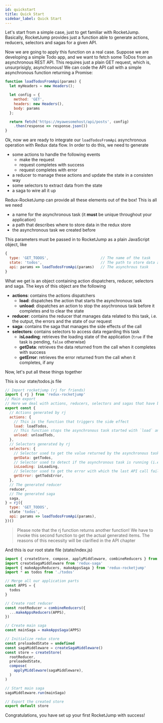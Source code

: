 ```yaml
---
id: quickstart
title: Quick Start
sidebar_label: Quick Start
---
```

Let's start from a simple case, just to get familiar with RocketJump. Basically, RocketJump provides just a function able to generate actions, reducers, selectors and sagas for a given API. 

Now we are going to apply this function on a real case. Suppose we are developing a simple Todo app, and we want to fetch some ToDos from an asynchronous REST API. This requires just a plain GET request, which is, unsurprisigly, asynchronous! We can code the API call with a simple asynchronous function returning a Promise:

```js
function loadTodosFromApi(params) {
  let myHeaders = new Headers();

  let config = { 
    method: 'GET',
    headers: new Headers(),
    body: params
  };

  return fetch('https://myawesomehost/api/posts', config)
    .then(response => response.json())
}
```

Ok, now we are ready to integrate our `loadTodosFromApi` asynchronous operation with Redux data flow. In order to do this, we need to generate
- some actions to handle the following events
  - make the request
  - request completes with success
  - request completes with error
- a reducer to manage these actions and update the state in a consisten way
- some selectors to extract data from the state
- a saga to wire all it up

Redux-RocketJump can provide all these elements out of the box!
This is all we need
- a name for the asynchronous task (it **must** be unique throughout your application)
- a path that describes where to store data in the redux store
- the asynchronous task we created before

This parameters must be passed in to RocketJump as a plain JavaScript object, like

```js
{
  type: 'GET_TODOS',                        // The name of the task
  state: 'todos',                           // The path to store data at
  api: params => loadTodosFromApi(params)   // The asynchrous task
}
```

What we get is an object containing action dispatchers, reducer, selectors and saga. The keys of this object are the following
- **actions**: contains the actions dispatchers
  - **load**: dispatches the action that starts the asynchronous task
  - **unload**: dispatches an action to stop the asychronous task before it completes and to clear the state
- **reducer**: contains the reducer that manages data related to this task, i.e. the output, the errors and the state of our request
- **saga**: contains the saga that manages the side effects of the call
- **selectors**: contains selectors to access data regarding this task
  - **isLoading**: retrieves the loading state of the application (`true` if the task is pending, `false` otherwise)
  - **getData**: retrieves the data returned from the call when it completes with success
  - **getError**: retrieves the error returned from the call when it completes, if any

Now, let's put all these things together

This is our state/todos.js file

```jsx
// Import rocketjump (rj for friends) 
import { rj } from 'redux-rocketjump'
// Main export
// Here we deal with actions, reducers, selectors and sagas that have been created for us
export const {
  // Actions generated by rj
  actions: {
    // This is the function that triggers the side effect
    load: loadTodos,
    // This function stops the asynchronous task started with `load` and clears the state
    unload: unloadTods,
  },
  // Selectors generated by rj
  selectors: {
    // Selector used to get the value returned by the asynchronous task, when ready
    getData: getTodos,
    // Selector used to detect if the asynchronous task is running (i.e. the API call is loading)
    isLoading: isLoading,
    // Selector used to get the error with which the last API call failed (if available)
    getError: getTodsError,
  },
  // The generated reducer
  reducer,
  // The generated saga
  saga,
} = rj({
  type: 'GET_TODOS',
  state 'todos',
  api: params => loadTodosFromApi(params),
})()
```

> Please note that the rj function returns another function! We have to invoke this second function to get the actual generated items.
> The reasons of this necessity will be clarified in the API chapter


And this is our root state file (state/index.js)
```js
import { createStore, compose, applyMiddleware, combineReducers } from 'redux'
import createSagaMiddleware from 'redux-saga'
import { makeAppsReducers, makeAppsSaga } from 'redux-rocketjump'
import * as todos from './todos'

// Merge all our application parts
const APPS = {
  todos
}

// Create root reducer
const rootReducer = combineReducers({
  ...makeAppsReducers(APPS),
})

// Create main saga
const mainSaga = makeAppsSaga(APPS)

// Initialize redux store
const preloadedState = undefined
const sagaMiddleware = createSagaMiddleware()
const store = createStore(
  rootReducer,
  preloadedState,
  compose(
    applyMiddleware(sagaMiddleware),
  )
)

// Start main saga
sagaMiddleware.run(mainSaga)

// Export the created store
export default store
```

Congratulations, you have set up your first RocketJump with success!

